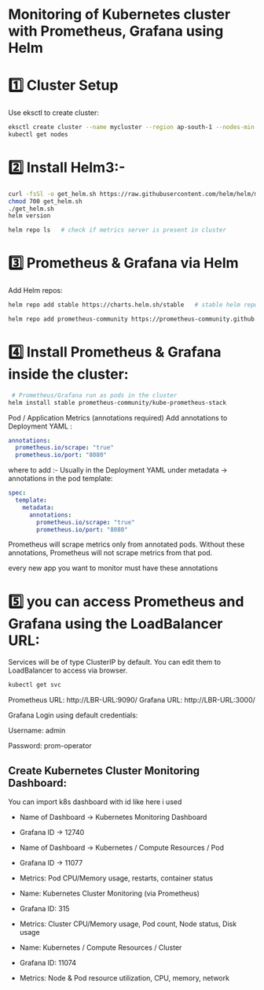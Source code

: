 # Monitoring of Kubernetes cluster with Prometheus, Grafana using Helm


# 1️⃣ Cluster Setup
Use eksctl to create cluster:
```bash
eksctl create cluster --name mycluster --region ap-south-1 --nodes-min 2 --nodes-max 2
kubectl get nodes
```

# 2️⃣ Install Helm3:-
```bash
curl -fsSl -o get_helm.sh https://raw.githubusercontent.com/helm/helm/master/scripts/get-helm-3
chmod 700 get_helm.sh
./get_helm.sh
helm version
```
```bash
helm repo ls   # check if metrics server is present in cluster
```

# 3️⃣ Prometheus & Grafana via Helm
Add Helm repos:
```bash
helm repo add stable https://charts.helm.sh/stable   # stable helm repo added in helm chart

helm repo add prometheus-community https://prometheus-community.github.io/helm-charts   # Add the Prometheus repository to HELM
```

# 4️⃣ Install Prometheus & Grafana inside the cluster:

```bash
 # Prometheus/Grafana run as pods in the cluster
helm install stable prometheus-community/kube-prometheus-stack  
```


Pod / Application Metrics (annotations required)
Add annotations to Deployment YAML :

```yaml
annotations:
  prometheus.io/scrape: "true"
  prometheus.io/port: "8080"
```


where to add :- Usually in the Deployment YAML under metadata → annotations in the pod template:
```yaml
spec:
  template:
    metadata:
      annotations:
        prometheus.io/scrape: "true"
        prometheus.io/port: "8080"
```
  
  
Prometheus will scrape metrics only from annotated pods.
Without these annotations, Prometheus will not scrape metrics from that pod.

every new app you want to monitor must have these annotations 



# 5️⃣ you can access Prometheus and Grafana using the LoadBalancer URL:

Services will be of type ClusterIP by default. You can edit them to LoadBalancer to access via browser.
```bash
kubectl get svc
```

Prometheus URL: http://LBR-URL:9090/
Grafana URL: http://LBR-URL:3000/


Grafana Login using default credentials:

Username: admin

Password: prom-operator



## Create Kubernetes Cluster Monitoring Dashboard:

You can import k8s dashboard with id like here i used 
- Name of Dashboard -> Kubernetes Monitoring Dashboard 
- Grafana ID -> 12740


- Name of Dashboard -> Kubernetes / Compute Resources / Pod
- Grafana ID -> 11077
- Metrics: Pod CPU/Memory usage, restarts, container status


- Name: Kubernetes Cluster Monitoring (via Prometheus)
- Grafana ID: 315
- Metrics: Cluster CPU/Memory usage, Pod count, Node status, Disk usage


- Name: Kubernetes / Compute Resources / Cluster
- Grafana ID: 11074
- Metrics: Node & Pod resource utilization, CPU, memory, network





